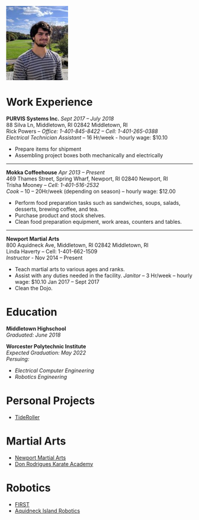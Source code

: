 ![Picture of me](seniorpicsmall.jpg)

# **Work Experience**
**PURVIS Systems Inc.**    _Sept 2017 – July 2018_  
88 Silva Ln, Middletown, RI 02842 Middletown, RI  
Rick Powers – _Office: 1-401-845-8422 – Cell: 1-401-265-0388_  
_Electrical Technician Assistant_ – 16 Hr/week - hourly wage: $10.10  
  - Prepare items for shipment
  - Assembling project boxes both mechanically and electrically

___

**Mokka Coffeehouse**   _Apr 2013 – Present_  
469 Thames Street, Spring Wharf, Newport, RI 02840 Newport, RI    
Trisha Mooney – _Cell: 1-401-516-2532_    
_Cook_ – 10 – 20Hr/week (depending on season) – hourly wage: $12.00 
  - Perform food preparation tasks such as sandwiches, soups, salads, desserts, brewing coffee, and tea.
  - Purchase product and stock shelves.
  - Clean food preparation equipment, work areas, counters and tables.

___

**Newport Martial Arts**  
800 Aquidneck Ave, Middletown, RI 02842 Middletown, RI  
Linda Haverty – Cell: 1-401-662-1509  
_Instructor_ - Nov 2014 – Present
  - Teach martial arts to various ages and ranks.
  - Assist with any duties needed in the facility.
_Janitor_ – 3 Hr/week – hourly wage: $10.10 Jan 2017 – Sept 2017
  - Clean the Dojo.

# **Education**  
**Middletown Highschool**  
_Graduated: June 2018_

**Worcester Polytechnic Institute**  
_Expected Graduation: May 2022_  
_Persuing:_   
  - _Electrical Computer Engineering_  
  - _Robotics Engineering_

# **Personal Projects**
- [TideRoller](TideRoller.md)

# **Martial Arts**
- [Newport Martial Arts](https://newportmartialarts.com/)
- [Don Rodrigues Karate Academy](http://www.donrodrigueskarateacademy.com/)

# **Robotics**
- [FIRST](https://www.firstinspires.org/)
- [Aquidneck Island Robotics](https://aquidneckislandrobotics.wildapricot.org/)
